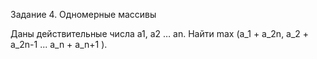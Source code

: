Задание 4. Одномерные массивы

Даны действительные числа a1, a2 … an.  Найти max (a_1 + a_2n, a_2 + a_2n-1 ... a_n + a_n+1 ).
